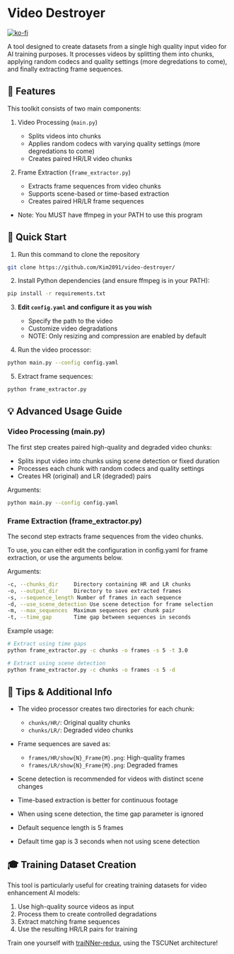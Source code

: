 # Video Destroyer
[![ko-fi](https://ko-fi.com/img/githubbutton_sm.svg)](https://ko-fi.com/J3J3BCC3L)

A tool designed to create datasets from a single high quality input video for AI training purposes. It processes videos by splitting them into chunks, applying random codecs and quality settings (more degredations to come), and finally extracting frame sequences.

## 🎯 Features

This toolkit consists of two main components:
1. Video Processing (`main.py`)
   - Splits videos into chunks
   - Applies random codecs with varying quality settings (more degredations to come)
   - Creates paired HR/LR video chunks

2. Frame Extraction (`frame_extractor.py`)
   - Extracts frame sequences from video chunks
   - Supports scene-based or time-based extraction
   - Creates paired HR/LR frame sequences
   
- Note: You MUST have ffmpeg in your PATH to use this program

## 🚀 Quick Start

1. Run this command to clone the repository
```bash
git clone https://github.com/Kim2091/video-destroyer/
```

2. Install Python dependencies (and ensure ffmpeg is in your PATH):
```bash
pip install -r requirements.txt
```

3. **Edit ```config.yaml``` and configure it as you wish**
    - Specify the path to the video
    - Customize video degradations
    - NOTE: Only resizing and compression are enabled by default

4. Run the video processor:
```bash
python main.py --config config.yaml
```

5. Extract frame sequences:
```bash
python frame_extractor.py
```

## 💡 Advanced Usage Guide

### Video Processing (main.py)
The first step creates paired high-quality and degraded video chunks:
- Splits input video into chunks using scene detection or fixed duration
- Processes each chunk with random codecs and quality settings
- Creates HR (original) and LR (degraded) pairs

Arguments:
```bash
python main.py --config config.yaml
```

### Frame Extraction (frame_extractor.py)
The second step extracts frame sequences from the video chunks.

To use, you can either edit the configuration in config.yaml for frame extraction, or use the arguments below.

Arguments:
```bash
-c, --chunks_dir     Directory containing HR and LR chunks
-o, --output_dir     Directory to save extracted frames
-s, --sequence_length Number of frames in each sequence
-d, --use_scene_detection Use scene detection for frame selection
-m, --max_sequences  Maximum sequences per chunk pair
-t, --time_gap       Time gap between sequences in seconds
```

Example usage:
```bash
# Extract using time gaps
python frame_extractor.py -c chunks -o frames -s 5 -t 3.0

# Extract using scene detection
python frame_extractor.py -c chunks -o frames -s 5 -d
```

## 📝 Tips & Additional Info

- The video processor creates two directories for each chunk:
  - `chunks/HR/`: Original quality chunks
  - `chunks/LR/`: Degraded video chunks

- Frame sequences are saved as:
  - `frames/HR/show{N}_Frame{M}.png`: High-quality frames
  - `frames/LR/show{N}_Frame{M}.png`: Degraded frames

- Scene detection is recommended for videos with distinct scene changes
- Time-based extraction is better for continuous footage

- When using scene detection, the time gap parameter is ignored
- Default sequence length is 5 frames
- Default time gap is 3 seconds when not using scene detection

## 🎓 Training Dataset Creation

This tool is particularly useful for creating training datasets for video enhancement AI models:
1. Use high-quality source videos as input
2. Process them to create controlled degradations
3. Extract matching frame sequences
4. Use the resulting HR/LR pairs for training

Train one yourself with [traiNNer-redux](https://github.com/the-database/traiNNer-redux), using the TSCUNet architecture!
